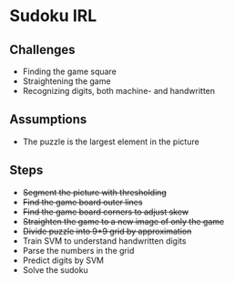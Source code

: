 # Sudoku IRL

## Challenges

- Finding the game square
- Straightening the game
- Recognizing digits, both machine- and handwritten

## Assumptions

- The puzzle is the largest element in the picture

## Steps

* ~~Segment the picture with thresholding~~
* ~~Find the game board outer lines~~
* ~~Find the game board corners to adjust skew~~
* ~~Straighten the game to a new image of only the game~~
* ~~Divide puzzle into 9*9 grid by approximation~~
* Train SVM to understand handwritten digits
* Parse the numbers in the grid
* Predict digits by SVM
* Solve the sudoku